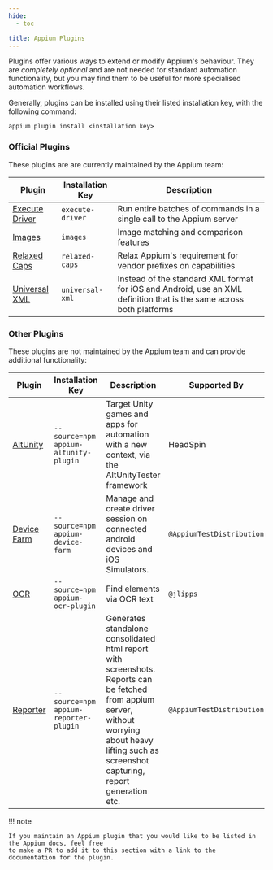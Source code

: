 ```yaml
---
hide:
  - toc

title: Appium Plugins
---
```


Plugins offer various ways to extend or modify Appium's behaviour. They are _completely optional_
and are not needed for standard automation functionality, but you may find them to be useful
for more specialised automation workflows.

Generally, plugins can be installed using their listed installation key, with the following command:
```
appium plugin install <installation key>
```

### Official Plugins

These plugins are are currently maintained by the Appium team:

|Plugin|Installation Key|Description|
|---|---|---|
|[Execute Driver](https://github.com/appium/appium/tree/master/packages/execute-driver-plugin)|`execute-driver`|Run entire batches of commands in a single call to the Appium server|
|[Images](https://github.com/appium/appium/tree/master/packages/images-plugin)|`images`|Image matching and comparison features|
|[Relaxed Caps](https://github.com/appium/appium/tree/master/packages/relaxed-caps-plugin)|`relaxed-caps`|Relax Appium's requirement for vendor prefixes on capabilities|
|[Universal XML](https://github.com/appium/appium/tree/master/packages/universal-xml-plugin)|`universal-xml`|Instead of the standard XML format for iOS and Android, use an XML definition that is the same across both platforms|

### Other Plugins

These plugins are not maintained by the Appium team and can provide additional functionality:

|Plugin|Installation Key|Description|Supported By|
|---|---|---|---|
|[AltUnity](https://github.com/headspinio/appium-altunity-plugin)|`--source=npm appium-altunity-plugin`|Target Unity games and apps for automation with a new context, via the AltUnityTester framework|HeadSpin|
|[Device Farm](https://github.com/AppiumTestDistribution/appium-device-farm)|`--source=npm appium-device-farm`|Manage and create driver session on connected android devices and iOS Simulators.|`@AppiumTestDistribution`|
|[OCR](https://github.com/jlipps/appium-ocr-plugin)|`--source=npm appium-ocr-plugin`|Find elements via OCR text|`@jlipps`|
|[Reporter](https://github.com/AppiumTestDistribution/appium-reporter-plugin)|`--source=npm appium-reporter-plugin`|Generates standalone consolidated html report with screenshots. Reports can be fetched from appium server, without worrying about heavy lifting such as screenshot capturing, report generation etc.|`@AppiumTestDistribution`|

!!! note

    If you maintain an Appium plugin that you would like to be listed in the Appium docs, feel free
    to make a PR to add it to this section with a link to the documentation for the plugin.
